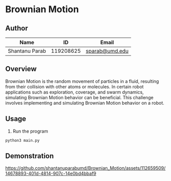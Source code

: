 # Brownian Motion

## Author

|Name|ID|Email|
|:---:|:---:|:---:|
|Shantanu Parab|119208625|sparab@umd.edu|


## Overview
Brownian Motion is the random movement of particles in a fluid, resulting from their collision with other atoms or molecules. In certain robot applications such as exploration, coverage, and swarm dynamics, simulating Brownian Motion behavior can be beneficial. This challenge involves implementing and simulating Brownian Motion behavior on a robot.


## Usage

1. Run the program
```ssh
python3 main.py
```

## Demonstration

https://github.com/shantanuparabumd/Brownian_Motion/assets/112659509/14678893-401d-4814-907c-14e0bd4bbaf9

